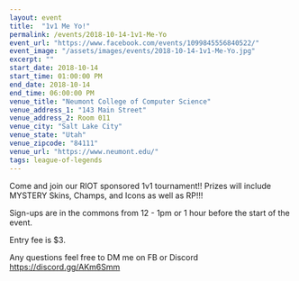 ```yaml
---
layout: event
title:  "1v1 Me Yo!"
permalink: /events/2018-10-14-1v1-Me-Yo
event_url: "https://www.facebook.com/events/1099845556840522/"
event_image: "/assets/images/events/2018-10-14-1v1-Me-Yo.jpg"
excerpt: ""
start_date: 2018-10-14
start_time: 01:00:00 PM
end_date: 2018-10-14
end_time: 06:00:00 PM
venue_title: "Neumont College of Computer Science"
venue_address_1: "143 Main Street"
venue_address_2: Room 011
venue_city: "Salt Lake City"
venue_state: "Utah"
venue_zipcode: "84111"
venue_url: "https://www.neumont.edu/"
tags: league-of-legends
---
```


Come and join our RIOT sponsored 1v1 tournament!!
Prizes will include MYSTERY Skins, Champs, and Icons as well as RP!!!

Sign-ups are in the commons from 12 - 1pm or 1 hour before the start of the event.

Entry fee is $3.

Any questions feel free to DM me on FB or Discord
https://discord.gg/AKm6Smm